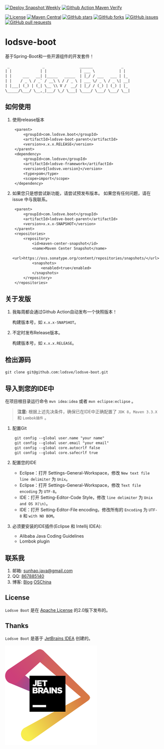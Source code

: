 [![Deploy Snapshot Weekly](https://github.com/lodsve/lodsve-boot/actions/workflows/deploy-snapshot-weekly.yml/badge.svg?branch=master)](https://github.com/lodsve/lodsve-boot/actions/workflows/deploy-snapshot-weekly.yml)
[![Github Action Maven Verify](https://github.com/lodsve/lodsve-boot/actions/workflows/maven-verify.yml/badge.svg?branch=master)](https://github.com/lodsve/lodsve-boot/actions/workflows/maven-verify.yml)

[![License](https://img.shields.io/badge/license-Apachev2-yellowgreen.svg)]()
[![Maven Central](https://img.shields.io/maven-central/v/com.lodsve.boot/lodsve-boot.svg)](https://search.maven.org/artifact/com.lodsve.boot/lodsve-boot)
[![GitHub stars](https://img.shields.io/github/stars/lodsve/lodsve-boot.svg)](https://github.com/lodsve/lodsve-boot/stargazers)
[![GitHub forks](https://img.shields.io/github/forks/lodsve/lodsve-boot.svg)](https://github.com/lodsve/lodsve-boot/network)
[![GitHub issues](https://img.shields.io/github/issues/lodsve/lodsve-boot.svg)](https://github.com/lodsve/lodsve-boot/issues)
[![GitHub pull requests](https://img.shields.io/github/issues-pr/lodsve/lodsve-boot.svg)](https://github.com/lodsve/lodsve-boot/pulls)

# lodsve-boot

基于Spring-Boot和一些开源组件的开发套件！

```
 _               _                ______             _
| |             | |               | ___ \           | |
| |     ___   __| |_____   _____  | |_/ / ___   ___ | |_
| |    / _ \ / _` / __\ \ / / _ \ | ___ \/ _ \ / _ \| __|
| |___| (_) | (_| \__ \\ V /  __/ | |_/ / (_) | (_) | |_
\_____/\___/ \__,_|___/ \_/ \___| \____/ \___/ \___/ \__|
```

## 如何使用
1. 使用release版本

        <parent>
            <groupId>com.lodsve.boot</groupId>
            <artifactId>lodsve-boot-parent</artifactId>
            <version>x.x.x.RELEASE</version>
        </parent>
        <dependency>
            <groupId>com.lodsve</groupId>
            <artifactId>lodsve-framework</artifactId>
            <version>${lodsve.version}</version>
            <type>pom</type>
            <scope>import</scope>
        </dependency>
2. 如果您只是想尝试新功能，请尝试预发布版本。 如果您有任何问题，请在 issue 中与我联系。

        <parent>
            <groupId>com.lodsve.boot</groupId>
            <artifactId>lodsve-boot-parent</artifactId>
            <version>x.x.x-SNAPSHOT</version>
        </parent>
        <repositories>
            <repository>
                <id>maven-center-snapshot</id>
                <name>Maven Center Snapshot</name>
                <url>https://oss.sonatype.org/content/repositories/snapshots/</url>
                <snapshots>
                    <enabled>true</enabled>
                </snapshots>
            </repository>
        </repositories>

## 关于发版
1. 我每周都会通过Github Action自动发布一个快照版本！

     构建版本号，如 `x.x.x-SNAPSHOT`。
2. 不定时发布Release版本。

     构建版本号，如 `x.x.x.RELEASE`。

## 检出源码
`git clone git@github.com:lodsve/lodsve-boot.git`

## 导入到您的IDE中
在项目根目录运行命令 `mvn idea:idea` 或者 `mvn eclipse:eclipse` 。
> **注意:** 根据上述先决条件，确保已在IDE中正确配置了 `JDK 8`，`Maven 3.3.X` 和 `Lombok插件` 。

1. 配置Git

        git config --global user.name "your name"
        git config --global user.email "your email"
        git config --global core.autocrlf false
        git config --global core.safecrlf true
2. 配置您的IDE
    - Eclipse：打开 Settings-General-Workspace，修改 `New text file line delimiter` 为 `Unix`。
    - Eclipse：打开 Settings-General-Workspace，修改 `Text file encoding` 为 `UTF-8`。
    - IDE：打开 Setting-Editor-Code Style，修改 `line delimiter` 为 `Unix and OS X(\n)`。
    - IDE：打开 Setting-Editor-File encoding，修改所有的 `Encoding` 为 `UTF-8` 和 `with NO BOM`。
3. 必须要安装的IDE插件(Eclipse 和 Intellij IDEA):
    - Alibaba Java Coding Guidelines
    - Lombok plugin

## 联系我

1. 邮箱: sunhao.java@gmail.com
2. QQ: [867885140][]
3. 博客: [Blog][] [OSChina][]

## License

`Lodsve Boot` 是在 [Apache License][] 的2.0版下发布的。

## Thanks

`Lodsve Boot` 是基于 [JetBrains IDEA][] 创建的。

![LOGO](.github/JetBrains.png "JetBrains")

[Apache License]: http://www.apache.org/licenses/LICENSE-2.0

[Blog]: https://www.crazy-coder.cn

[OSChina]: https://my.oschina.net/sunhaojava

[867885140]: http://wpa.qq.com/msgrd?v=3&uin=867885140&site=qq&menu=yes

[JetBrains IDEA]: https://www.jetbrains.com/?from=lodsve-framework
